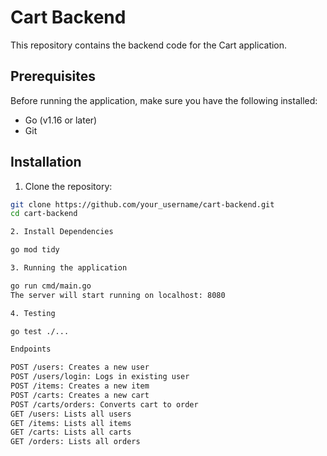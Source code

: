 # Cart Backend

This repository contains the backend code for the Cart application.

## Prerequisites

Before running the application, make sure you have the following installed:

- Go (v1.16 or later)
- Git

## Installation

1. Clone the repository:

```bash
git clone https://github.com/your_username/cart-backend.git
cd cart-backend

2. Install Dependencies

go mod tidy

3. Running the application

go run cmd/main.go
The server will start running on localhost: 8080

4. Testing

go test ./...

Endpoints

POST /users: Creates a new user
POST /users/login: Logs in existing user
POST /items: Creates a new item
POST /carts: Creates a new cart
POST /carts/orders: Converts cart to order
GET /users: Lists all users
GET /items: Lists all items
GET /carts: Lists all carts
GET /orders: Lists all orders
